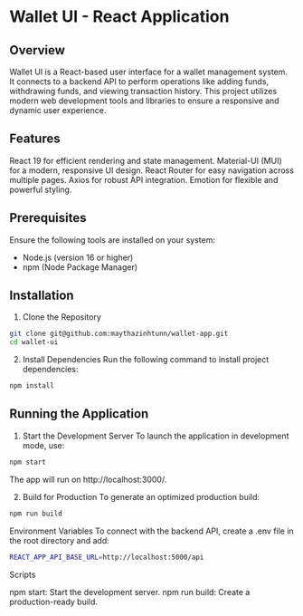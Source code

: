 # Wallet UI - React Application

## Overview

Wallet UI is a React-based user interface for a wallet management system. It connects to a backend API to perform operations like adding funds, withdrawing funds, and viewing transaction history. This project utilizes modern web development tools and libraries to ensure a responsive and dynamic user experience.

## Features
React 19 for efficient rendering and state management.
Material-UI (MUI) for a modern, responsive UI design.
React Router for easy navigation across multiple pages.
Axios for robust API integration.
Emotion for flexible and powerful styling.

## Prerequisites
Ensure the following tools are installed on your system:

- Node.js (version 16 or higher)
- npm (Node Package Manager)

## Installation
1. Clone the Repository
``` bash
git clone git@github.com:maythazinhtunn/wallet-app.git
cd wallet-ui
```

2. Install Dependencies
Run the following command to install project dependencies:

```bash
npm install
```

## Running the Application
1. Start the Development Server
To launch the application in development mode, use:

```bash
npm start
```
The app will run on http://localhost:3000/.

2. Build for Production
To generate an optimized production build:
```bash
npm run build
```

Environment Variables
To connect with the backend API, create a .env file in the root directory and add:

```bash
REACT_APP_API_BASE_URL=http://localhost:5000/api
```

Scripts

npm start: Start the development server.
npm run build: Create a production-ready build.
